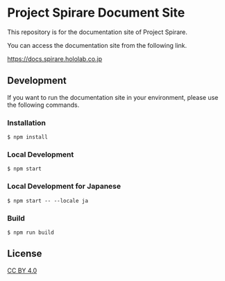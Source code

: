 # Project Spirare Document Site

This repository is for the documentation site of Project Spirare.

You can access the documentation site from the following link.

https://docs.spirare.hololab.co.jp

## Development

If you want to run the documentation site in your environment, please use the following commands.

### Installation

```
$ npm install
```

### Local Development

```
$ npm start
```

### Local Development for Japanese

```
$ npm start -- --locale ja
```

### Build

```
$ npm run build
```

## License
[CC BY 4.0](./LICENSE)
